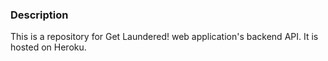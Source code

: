 ### Description

This is a repository for Get Laundered! web application's backend API. It is hosted on Heroku.

